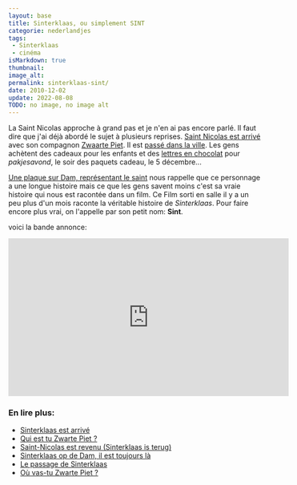 ```yaml
---
layout: base
title: Sinterklaas, ou simplement SINT
categorie: nederlandjes
tags: 
 - Sinterklaas
 - cinéma
isMarkdown: true
thumbnail: 
image_alt: 
permalink: sinterklaas-sint/
date: 2010-12-02
update: 2022-08-08
TODO: no image, no image alt
---
```


La Saint Nicolas approche à grand pas et je n'en ai pas encore parlé. Il faut dire que j'ai déjà abordé le sujet à plusieurs reprises. [Saint Nicolas est arrivé](/sinterklaas-est-arrive) avec son compagnon [Zwaarte Piet](/sinterklaas-est-arrive). Il est [passé dans la ville](/saint-nicolas-est-revenu-sinterklaas-is-terug). Les gens achètent des cadeaux pour les enfants et des [lettres en chocolat](/les-lettres-en-chocolat) pour *pakjesavond*, le soir des paquets cadeau, le 5 décembre...

[Une plaque sur Dam, représentant le saint](/sinterklaas-op-de-dam-il-est-toujours-la) nous rappelle que ce personnage a une longue histoire mais ce que les gens savent moins c'est sa vraie histoire qui nous est racontée dans un film. Ce Film sorti en salle il y a un peu plus d'un mois raconte la véritable histoire de *Sinterklaas*. Pour faire encore plus vrai, on l'appelle par son petit nom: **Sint**.

<!--excerpt-->

voici la bande annonce:
<!-- HTML -->
<div class="flex flex-col items-center">
<iframe width="560" height="315" src="https://www.youtube.com/embed/Xv3G70mm18k" title="YouTube video player" frameborder="0" allow="accelerometer; autoplay; clipboard-write; encrypted-media; gyroscope; picture-in-picture" allowfullscreen></iframe>
</div>
<!-- / HTML -->

### En lire plus:
* [Sinterklaas est arrivé](/sinterklaas-est-arrive)  
* [Qui est tu Zwarte Piet ?](/qui-est-tu-zwarte-piet)  
* [Saint-Nicolas est revenu (Sinterklaas is terug)](/saint-nicolas-est-revenu-sinterklaas-is-terug)  
* [Sinterklaas op de Dam, il est toujours là](/sinterklaas-op-de-dam-il-est-toujours-la)  
* [Le passage de Sinterklaas](/le-passage-de-sinterklaas)
* [Où vas-tu Zwarte Piet ?](/ou-va-Zwarte-Piet)
